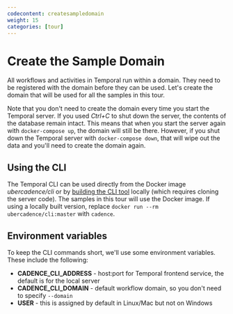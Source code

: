 ```yaml
---
codecontent: createsampledomain
weight: 15
categories: [tour]
---
```


# Create the Sample Domain

All workflows and activities in Temporal run within a domain. They need to be registered with the domain before 
they can be used. Let's create the domain that will be used for all the samples in this tour.

Note that you don't need to create the domain every time you start the Temporal server. If you used *Ctrl+C* to 
shut down the server, the contents of the database remain intact. This means that when you start the server 
again with `docker-compose up`, the domain will still be there. However, if you shut down the Temporal server 
with `docker-compose down`, that will wipe out the data and you'll need to create the domain again.

## Using the CLI

The Temporal CLI can be used directly from the Docker image *ubercadence/cli* or by 
[building the CLI tool](https://github.com/uber/cadence/tree/master/tools/cli#how) locally (which requires 
cloning the server code). The samples in this tour will use the Docker image. If using a locally built 
version, replace `docker run --rm ubercadence/cli:master` with `cadence`.

## Environment variables

To keep the CLI commands short, we'll use some environment variables. These include the following:

- **CADENCE_CLI_ADDRESS** - host:port for Temporal frontend service, the default is for the local server
- **CADENCE_CLI_DOMAIN** - default workflow domain, so you don't need to specify `--domain`
- **USER** - this is assigned by default in Linux/Mac but not on Windows
